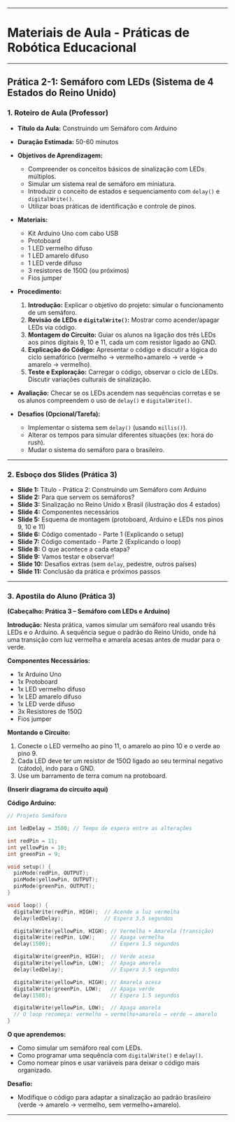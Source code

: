 
---

# Materiais de Aula - Práticas de Robótica Educacional

---

## Prática 2-1: Semáforo com LEDs (Sistema de 4 Estados do Reino Unido)

### 1. Roteiro de Aula (Professor)

* **Título da Aula:** Construindo um Semáforo com Arduino
* **Duração Estimada:** 50-60 minutos
* **Objetivos de Aprendizagem:**

  * Compreender os conceitos básicos de sinalização com LEDs múltiplos.
  * Simular um sistema real de semáforo em miniatura.
  * Introduzir o conceito de estados e sequenciamento com `delay()` e `digitalWrite()`.
  * Utilizar boas práticas de identificação e controle de pinos.
* **Materiais:**

  * Kit Arduino Uno com cabo USB
  * Protoboard
  * 1 LED vermelho difuso
  * 1 LED amarelo difuso
  * 1 LED verde difuso
  * 3 resistores de 150Ω (ou próximos)
  * Fios jumper
* **Procedimento:**

  1. **Introdução:** Explicar o objetivo do projeto: simular o funcionamento de um semáforo.
  2. **Revisão de LEDs e `digitalWrite()`:** Mostrar como acender/apagar LEDs via código.
  3. **Montagem do Circuito:** Guiar os alunos na ligação dos três LEDs aos pinos digitais 9, 10 e 11, cada um com resistor ligado ao GND.
  4. **Explicação do Código:** Apresentar o código e discutir a lógica do ciclo semafórico (vermelho → vermelho+amarelo → verde → amarelo → vermelho).
  5. **Teste e Exploração:** Carregar o código, observar o ciclo de LEDs. Discutir variações culturais de sinalização.
* **Avaliação:** Checar se os LEDs acendem nas sequências corretas e se os alunos compreendem o uso de `delay()` e `digitalWrite()`.
* **Desafios (Opcional/Tarefa):**

  * Implementar o sistema sem `delay()` (usando `millis()`).
  * Alterar os tempos para simular diferentes situações (ex: hora do rush).
  * Mudar o sistema do semáforo para o brasileiro.

---

### 2. Esboço dos Slides (Prática 3)

* **Slide 1:** Título - Prática 2: Construindo um Semáforo com Arduino
* **Slide 2:** Para que servem os semáforos?
* **Slide 3:** Sinalização no Reino Unido x Brasil (ilustração dos 4 estados)
* **Slide 4:** Componentes necessários 
* **Slide 5:** Esquema de montagem (protoboard, Arduino e LEDs nos pinos 9, 10 e 11)
* **Slide 6:** Código comentado - Parte 1 (Explicando o setup)
* **Slide 7:** Código comentado - Parte 2 (Explicando o loop)
* **Slide 8:** O que acontece a cada etapa?
* **Slide 9:** Vamos testar e observar!
* **Slide 10:** Desafios extras (sem `delay`, pedestre, outros países)
* **Slide 11:** Conclusão da prática e próximos passos

---

### 3. Apostila do Aluno (Prática 3)

**(Cabeçalho: Prática 3 – Semáforo com LEDs e Arduino)**

**Introdução:**
Nesta prática, vamos simular um semáforo real usando três LEDs e o Arduino. A sequência segue o padrão do Reino Unido, onde há uma transição com luz vermelha e amarela acesas antes de mudar para o verde.

**Componentes Necessários:**

* 1x Arduino Uno
* 1x Protoboard
* 1x LED vermelho difuso
* 1x LED amarelo difuso
* 1x LED verde difuso
* 3x Resistores de 150Ω
* Fios jumper

**Montando o Circuito:**

1. Conecte o LED vermelho ao pino 11, o amarelo ao pino 10 e o verde ao pino 9.
2. Cada LED deve ter um resistor de 150Ω ligado ao seu terminal negativo (cátodo), indo para o GND.
3. Use um barramento de terra comum na protoboard.

**(Inserir diagrama do circuito aqui)**

**Código Arduino:**

```cpp
// Projeto Semáforo

int ledDelay = 3500; // Tempo de espera entre as alterações

int redPin = 11;
int yellowPin = 10;
int greenPin = 9;

void setup() {
  pinMode(redPin, OUTPUT);
  pinMode(yellowPin, OUTPUT);
  pinMode(greenPin, OUTPUT);
}

void loop() {
  digitalWrite(redPin, HIGH);  // Acende a luz vermelha
  delay(ledDelay);             // Espera 3.5 segundos

  digitalWrite(yellowPin, HIGH); // Vermelha + Amarela (transição)
  digitalWrite(redPin, LOW);     // Apaga vermelha
  delay(1500);                   // Espera 1.5 segundos

  digitalWrite(greenPin, HIGH);  // Verde acesa
  digitalWrite(yellowPin, LOW);  // Apaga amarela
  delay(ledDelay);               // Espera 3.5 segundos

  digitalWrite(yellowPin, HIGH); // Amarela acesa
  digitalWrite(greenPin, LOW);   // Apaga verde
  delay(1500);                   // Espera 1.5 segundos

  digitalWrite(yellowPin, LOW);  // Apaga amarela
  // O loop recomeça: vermelho → vermelho+amarelo → verde → amarelo
}
```

**O que aprendemos:**

* Como simular um semáforo real com LEDs.
* Como programar uma sequência com `digitalWrite()` e `delay()`.
* Como nomear pinos e usar variáveis para deixar o código mais organizado.

**Desafio:**

* Modifique o código para adaptar a sinalização ao padrão brasileiro (verde → amarelo → vermelho, sem vermelho+amarelo).

---
